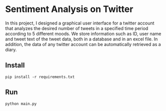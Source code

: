 # Sentiment Analysis on Twitter
In this project, I designed a graphical user interface for a twitter account that analyzes the desired number of tweets in a specified time period according to 5 different moods. We store information such as ID, user name and tweet text of the tweet data, both in a database and in an excel file. In addition, the data of any twitter account can be automatically retrieved as a diary.

## Install
```
pip install -r requirements.txt
```
## Run
```
python main.py
```
